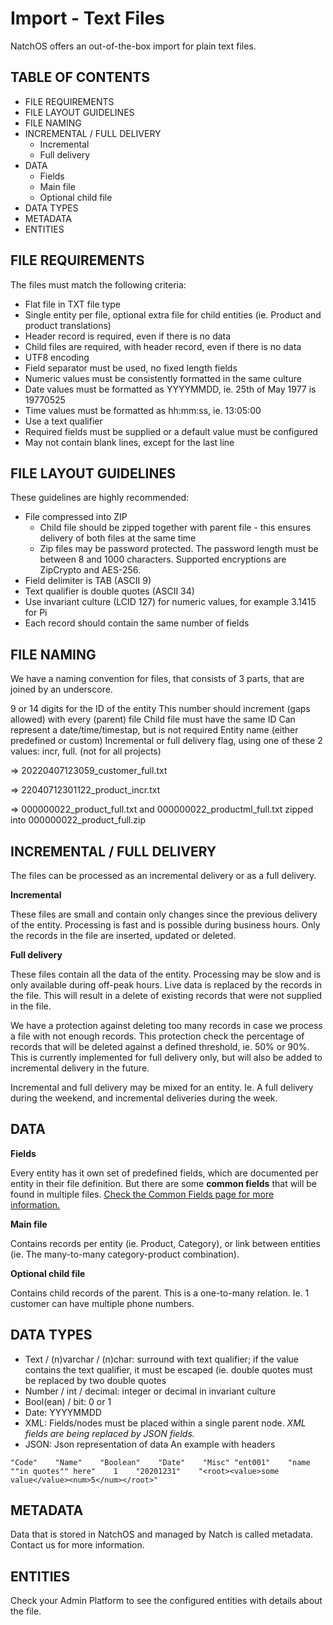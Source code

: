 # Import - Text Files
NatchOS offers an out-of-the-box import for plain text files.

## TABLE OF CONTENTS

- FILE REQUIREMENTS
- FILE LAYOUT GUIDELINES
- FILE NAMING
- INCREMENTAL / FULL DELIVERY
  - Incremental
  - Full delivery
- DATA
  - Fields
  - Main file
  - Optional child file
- DATA TYPES
- METADATA
- ENTITIES

## FILE REQUIREMENTS
The files must match the following criteria:

- Flat file in TXT file type
- Single entity per file, optional extra file for child entities (ie. Product and product translations)
- Header record is required, even if there is no data
- Child files are required, with header record, even if there is no data
- UTF8 encoding
- Field separator must be used, no fixed length fields
- Numeric values must be consistently formatted in the same culture
- Date values must be formatted as YYYYMMDD, ie. 25th of May 1977 is 19770525 
- Time values must be formatted as hh:mm:ss, ie. 13:05:00
- Use a text qualifier
- Required fields must be supplied or a default value must be configured
- May not contain blank lines, except for the last line

## FILE LAYOUT GUIDELINES
These guidelines are highly recommended:

- File compressed into ZIP
  - Child file should be zipped together with parent file - this ensures delivery of both files at the same time
  - Zip files may be password protected. The password length must be between 8 and 1000 characters. Supported encryptions are ZipCrypto and AES-256.
- Field delimiter is TAB (ASCII 9)
- Text qualifier is double quotes (ASCII 34)
- Use invariant culture (LCID 127) for numeric values, for example 3.1415 for Pi
- Each record should contain the same number of fields

## FILE NAMING
We have a naming convention for files, that consists of 3 parts, that are joined by an underscore.

9 or 14 digits for the ID of the entity
This number should increment (gaps allowed) with every (parent) file
Child file must have the same ID
Can represent a date/time/timestap, but is not required
Entity name (either predefined or custom)
Incremental or full delivery flag, using one of these 2 values: incr, full. (not for all projects)

=> 20220407123059_customer_full.txt

=> 22040712301122_product_incr.txt

=> 000000022_product_full.txt and 000000022_productml_full.txt zipped into 000000022_product_full.zip

## INCREMENTAL / FULL DELIVERY
The files can be processed as an incremental delivery or as a full delivery.

**Incremental**

These files are small and contain only changes since the previous delivery of the entity.
Processing is fast and is possible during business hours.
Only the records in the file are inserted, updated or deleted.

**Full delivery**

These files contain all the data of the entity.
Processing may be slow and is only available during off-peak hours.
Live data is replaced by the records in the file. This will result in a delete of existing records that were not supplied in the file.

We have a protection against deleting too many records in case we process a file with not enough records. This protection check the percentage of records that will be deleted against a defined threshold, ie. 50% or 90%. This is currently implemented for full delivery only, but will also be added to incremental delivery in the future.

Incremental and full delivery may be mixed for an entity. Ie. A full delivery during the weekend, and incremental deliveries during the week.

## DATA

**Fields**

Every entity has it own set of predefined fields, which are documented per entity in their file definition. But there are some **common fields** that will be found in multiple files. [Check the Common Fields page for more information.](./common_fields.md)

**Main file**

Contains records per entity (ie. Product, Category), or link between entities (ie. The many-to-many category-product combination).

**Optional child file**

Contains child records of the parent. This is a one-to-many relation. Ie. 1 customer can have multiple phone numbers.

## DATA TYPES

- Text / (n)varchar / (n)char: surround with text qualifier; if the value contains the text qualifier, it must be escaped (ie. double quotes must be replaced by two double quotes
- Number / int / decimal: integer or decimal in invariant culture
- Bool(ean) / bit: 0 or 1
- Date: YYYYMMDD
- XML: Fields/nodes must be placed within a single parent node. _XML fields are being replaced by JSON fields._
- JSON: Json representation of data
An example with headers

`"Code"    "Name"    "Boolean"    "Date"    "Misc"
"ent001"    "name ""in quotes"" here"    1    "20201231"    "<root><value>some value</value><num>5</num></root>"`


## METADATA
Data that is stored in NatchOS and managed by Natch is called metadata. Contact us for more information.


## ENTITIES
Check your Admin Platform to see the configured entities with details about the file.
